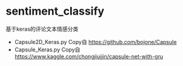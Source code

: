 # sentiment_classify
基于keras的评论文本情感分类

*  Capsule2D_Keras.py Copy自 https://github.com/bojone/Capsule 
*  Capsule_Keras.py Copy自 https://www.kaggle.com/chongjiujjin/capsule-net-with-gru
